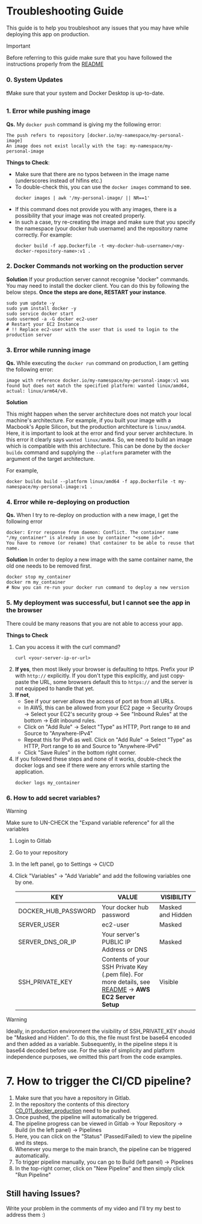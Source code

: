 # Troubleshooting Guide
This guide is to help you troubleshoot any issues that you may have while deploying this app on production.
> [!IMPORTANT] 
> Before referring to this guide make sure that you have followed the instructions properly from the [README](./README.md)

### 0. System Updates
❗Make sure that your system and Docker Desktop is up-to-date.

### 1. Error while pushing image
**Qs.** My  `docker push` command is giving my the following error:

```shell
The push refers to repository [docker.io/my-namespace/my-personal-image]
An image does not exist locally with the tag: my-namespace/my-personal-image
```

**Things to Check**:
- Make sure that there are no typos between in the image name (underscores instead of hifins etc.)
- To double-check this, you can use the `docker images` command to see.
    ```shell
    docker images | awk '/my-personal-image/ || NR==1'
    ```
- If this command does not provide you with any images, there is a possibility that your image was not created properly.
- In such a case, try re-creating the image and make sure that you specify the namespace (your docker hub username) and the repository name correctly. For example:
    ```shell
    docker build -f app.Dockerfile -t <my-docker-hub-username>/<my-docker-repository-name>:v1 .
    ```

### 2. Docker Commands not working on the production server

**Solution** If your production server cannot recognise "docker" commands. You may need to install the docker client.
You can do this by following the below steps. **Once the steps are done, RESTART your instance**.

```shell
sudo yum update -y
sudo yum install docker -y
sudo service docker start
sudo usermod -a -G docker ec2-user
# Restart your EC2 Instance
# !! Replace ec2-user with the user that is used to login to the production server
```

### 3. Error while running image
**Qs.** While executing the `docker run` command on production, I am getting the following error:
```
image with reference docker.io/my-namespace/my-personal-image:v1 was found but does not match the specified platform: wanted linux/amd64, actual: linux/arm64/v8.
```

**Solution**

This might happen when the server architecture does not match your local machine's architecture. For example, if you
built your image with a Macbook's Apple Silicon, but the production architecture is `linux/amd64`. 
Here, it is important to look at the error and find your server architecture. In this error it clearly says
`wanted linux/amd64`. So, we need to build an image which is compatible with this architecture. This can be done by the 
`docker buildx` command and supplying the `--platform` parameter with the argument of the target architecture.

For example,

```shell
docker buildx build --platform linux/amd64 -f app.Dockerfile -t my-namespace/my-personal-image:v1 .
```

### 4. Error while re-deploying on production
**Qs.** When I try to re-deploy on production with a new image, I get the following error
```shell
docker: Error response from daemon: Conflict. The container name "/my_container" is already in use by container "<some id>". 
You have to remove (or rename) that container to be able to reuse that name.
```

**Solution** In order to deploy a new image with the same container name, the old one needs to be removed first. 
```shell
docker stop my_container
docker rm my_container
# Now you can re-run your docker run command to deploy a new version
```


### 5. My deployment was successful, but I cannot see the app in the browser
There could be many reasons that you are not able to access your app.

**Things to Check**
1. Can you access it with the curl command?
    ```shell
    curl <your-server-ip-or-url>
    ```
2. **If yes**, then most likely your browser is defaulting to https. Prefix your IP with `http://` explicitly. If you don't type this explicitly, and just copy-paste the URL, some browsers default this to `https://` and the server is not equipped to handle that yet.
3. **If not**,
   - See if your server allows the access of port `80` from all URLs. 
   - In AWS, this can be allowed from your EC2 page -> Security Groups -> Select your EC2's security group -> See "Inbound Rules" at the bottom -> Edit inbound rules.
   - Click on "Add Rule" -> Select "Type" as HTTP, Port range to `80` and Source to "Anywhere-IPv4" 
   - Repeat this for IPv6 as well. Click on "Add Rule" -> Select "Type" as HTTP, Port range to `80` and Source to "Anywhere-IPv6" 
   - Click "Save Rules" in the bottom right corner.
4. If you followed these steps and none of it works, double-check the docker logs and see if there were any errors while starting the application. 
    ```shell
    docker logs my_container
    ```

### 6. How to add secret variables?
> [!WARNING]  
> Make sure to UN-CHECK the "Expand variable reference" for all the variables

1. Login to Gitlab
2. Go to your repository
3. In the left panel, go to Settings -> CI/CD
4. Click "Variables" -> "Add Variable" and add the following variables one by one.

    | KEY                 | VALUE                                                                                                                 | VISIBILITY        |
    |---------------------|-----------------------------------------------------------------------------------------------------------------------|-------------------|
    | DOCKER_HUB_PASSWORD | Your docker hub password                                                                                              | Masked and Hidden |
    | SERVER_USER         | ec2-user                                                                                                              | Masked            |
    | SERVER_DNS_OR_IP    | Your server's PUBLIC IP Address or DNS                                                                                | Masked            |
    | SSH_PRIVATE_KEY     | Contents of your SSH Private Key (.pem file). For more details, see [README](./README.md) -> **AWS EC2 Server Setup** | Visible           |


> [!WARNING]  
> Ideally, in production environment the visibility of SSH_PRIVATE_KEY should be "Masked and Hidden". 
> To do this, the file must first be base64 encoded and then added as a variable. 
> Subsequently, in the pipeline steps it is base64 decoded before use.
> For the sake of simplicity and platform independence purposes, we omitted this part from the code examples.

# 7. How to trigger the CI/CD pipeline?
1. Make sure that you have a repository in Gitlab.
2. In the repository the contents of this directory [CD_011_docker_production](.) need to be pushed.
3. Once pushed, the pipeline will automatically be triggered.
4. The pipeline progress can be viewed in Gitlab -> Your Repository -> Build (in the left panel) -> Pipelines
5. Here, you can click on the "Status" (Passed/Failed) to view the pipeline and its steps.
6. Whenever you merge to the main branch, the pipeline can be triggered automatically.
7. To trigger pipeline manually, you can go to Build (left panel) -> Pipelines
8. In the top-right corner, click on "New Pipeline" and then simply click "Run Pipeline"

## Still having Issues?
Write your problem in the comments of my video and I'll try my best to address them :)